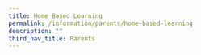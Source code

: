 ```yaml
---
title: Home Based Learning
permalink: /information/parents/home-based-learning
description: ""
third_nav_title: Parents
---
```

